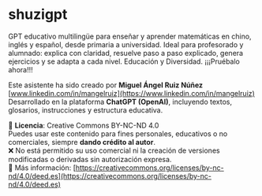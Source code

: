 # shuzigpt
GPT educativo multilingüe para enseñar y aprender matemáticas en chino, inglés y español, desde primaria a universidad. Ideal para profesorado y alumnado: explica con claridad, resuelve paso a paso explicado, genera ejercicios y se adapta a cada nivel. Educación y Diversidad. ¡¡¡Pruébalo ahora!!!

Este asistente ha sido creado por **Miguel Ángel Ruiz Núñez**  
[www.linkedin.com/in/mangelruiz](https://www.linkedin.com/in/mangelruiz)  
Desarrollado en la plataforma **ChatGPT (OpenAI)**, incluyendo textos, glosarios, instrucciones y estructura educativa.

📄 **Licencia**: Creative Commons BY-NC-ND 4.0  
Puedes usar este contenido para fines personales, educativos o no comerciales, siempre **dando crédito al autor**.  
❌ No está permitido su uso comercial ni la creación de versiones modificadas o derivadas sin autorización expresa.  
🔗 Más información: [https://creativecommons.org/licenses/by-nc-nd/4.0/deed.es](https://creativecommons.org/licenses/by-nc-nd/4.0/deed.es)

